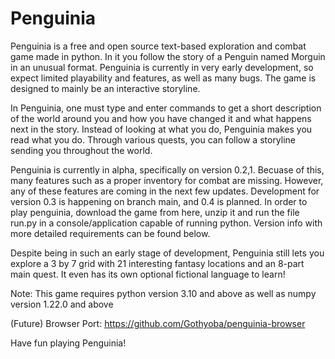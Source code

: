 # Penguinia

Penguinia is a free and open source text-based exploration and combat game made in python. In it you follow the story of a Penguin named Morguin in an unusual format. Penguinia is currently in very early development, so expect limited playability and features, as well as many bugs. The game is designed to mainly be an interactive storyline.

In Penguinia, one must type and enter commands to get a short description of the world around you and how you have changed it and what happens next in the story. Instead of looking at what you do, Penguinia makes you read what you do. Through various quests, you can follow a storyline sending you throughout the world.

Penguinia is currently in alpha, specifically on version 0.2,1. Becuase of this, many features such as a proper inventory for combat are missing. However,  any of these features are coming in the next few updates. Development for version 0.3 is happening on  branch main, and 0.4 is planned. In order to play penguinia, download the game from here, unzip it and run the file run.py in a console/application capable of running python. Version info with more detailed requirements can be found below.

Despite being in such an early stage of development, Penguinia still lets you explore a 3 by 7 grid with 21 interesting fantasy locations and an 8-part main quest. It even has its own optional fictional language to learn!

Note: This game requires python version 3.10 and above as well as numpy version 1.22.0 and above

(Future) Browser Port: https://github.com/Gothyoba/penguinia-browser

Have fun playing Penguinia!
